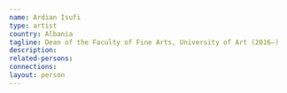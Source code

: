 ```yaml
---
name: Ardian Isufi
type: artist
country: Albania
tagline: Dean of the Faculty of Fine Arts, University of Art (2016–)
description:
related-persons:
connections:
layout: person
---
```

